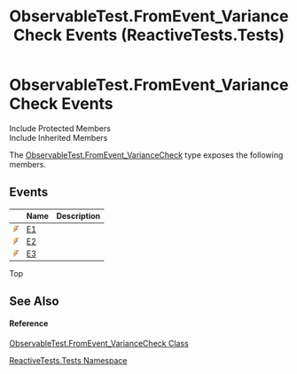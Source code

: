 ﻿---
title: ObservableTest.FromEvent_VarianceCheck Events (ReactiveTests.Tests)
TOCTitle: ObservableTest.FromEvent_VarianceCheck Events
ms:assetid: Events.T:ReactiveTests.Tests.ObservableTest.FromEvent_VarianceCheck
ms:mtpsurl: https://msdn.microsoft.com/en-us/library/reactivetests.tests.observabletest.fromevent_variancecheck_events(v=VS.103)
ms:contentKeyID: 36620780
ms.date: 06/28/2011
mtps_version: v=VS.103
---

# ObservableTest.FromEvent\_VarianceCheck Events

Include Protected Members  
Include Inherited Members  

The [ObservableTest.FromEvent\_VarianceCheck](hh315336\(v=vs.103\).md) type exposes the following members.

## Events

<table>
<thead>
<tr class="header">
<th> </th>
<th>Name</th>
<th>Description</th>
</tr>
</thead>
<tbody>
<tr class="odd">
<td><img src="images\Hh315336.pubevent(en-us,VS.103).gif" title="Public event" alt="Public event" /></td>
<td><a href="hh303671(v=vs.103).md">E1</a></td>
<td></td>
</tr>
<tr class="even">
<td><img src="images\Hh315336.pubevent(en-us,VS.103).gif" title="Public event" alt="Public event" /></td>
<td><a href="hh314826(v=vs.103).md">E2</a></td>
<td></td>
</tr>
<tr class="odd">
<td><img src="images\Hh315336.pubevent(en-us,VS.103).gif" title="Public event" alt="Public event" /></td>
<td><a href="hh289107(v=vs.103).md">E3</a></td>
<td></td>
</tr>
</tbody>
</table>

Top

## See Also

#### Reference

[ObservableTest.FromEvent\_VarianceCheck Class](hh315336\(v=vs.103\).md)

[ReactiveTests.Tests Namespace](hh289046\(v=vs.103\).md)

